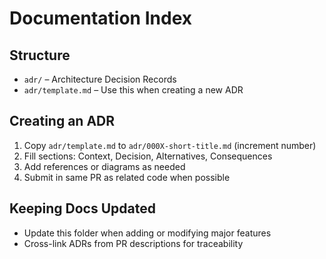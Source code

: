 # Documentation Index

## Structure
- `adr/` – Architecture Decision Records
- `adr/template.md` – Use this when creating a new ADR

## Creating an ADR
1. Copy `adr/template.md` to `adr/000X-short-title.md` (increment number)
2. Fill sections: Context, Decision, Alternatives, Consequences
3. Add references or diagrams as needed
4. Submit in same PR as related code when possible

## Keeping Docs Updated
- Update this folder when adding or modifying major features
- Cross-link ADRs from PR descriptions for traceability
